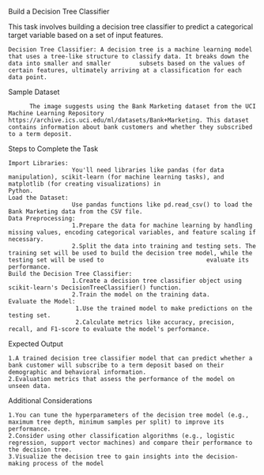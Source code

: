 Build a Decision Tree Classifier

This task involves building a decision tree classifier to predict a categorical target variable based on a set of input features.

    Decision Tree Classifier: A decision tree is a machine learning model that uses a tree-like structure to classify data. It breaks down the data into smaller and smaller        subsets based on the values of certain features, ultimately arriving at a classification for each data point.

Sample Dataset


          The image suggests using the Bank Marketing dataset from the UCI Machine Learning Repository https://archive.ics.uci.edu/ml/datasets/Bank+Marketing. This dataset               contains information about bank customers and whether they subscribed to a term deposit.

Steps to Complete the Task

    Import Libraries: 
                      You'll need libraries like pandas (for data manipulation), scikit-learn (for machine learning tasks), and matplotlib (for creating visualizations) in                           Python.
    Load the Dataset: 
                      Use pandas functions like pd.read_csv() to load the Bank Marketing data from the CSV file.
    Data Preprocessing:
                      1.Prepare the data for machine learning by handling missing values, encoding categorical variables, and feature scaling if necessary.
                      2.Split the data into training and testing sets. The training set will be used to build the decision tree model, while the testing set will be used to                             evaluate its performance.
    Build the Decision Tree Classifier:
                      1.Create a decision tree classifier object using scikit-learn's DecisionTreeClassifier() function.
                      2.Train the model on the training data.
    Evaluate the Model:
                       1.Use the trained model to make predictions on the testing set.
                       2.Calculate metrics like accuracy, precision, recall, and F1-score to evaluate the model's performance.

Expected Output

    1.A trained decision tree classifier model that can predict whether a bank customer will subscribe to a term deposit based on their demographic and behavioral information.
    2.Evaluation metrics that assess the performance of the model on unseen data.

Additional Considerations

    1.You can tune the hyperparameters of the decision tree model (e.g., maximum tree depth, minimum samples per split) to improve its performance.
    2.Consider using other classification algorithms (e.g., logistic regression, support vector machines) and compare their performance to the decision tree.
    3.Visualize the decision tree to gain insights into the decision-making process of the model
